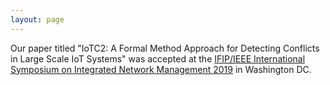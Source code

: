 ```yaml
---
layout: page
---
```


Our paper titled "IoTC2: A Formal Method Approach for Detecting Conflicts in 
Large Scale IoT Systems" was accepted at the [IFIP/IEEE International Symposium on Integrated Network Management 2019](https://im2019.ieee-im.org/) in Washington DC.